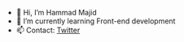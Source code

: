 - 👋 Hi, I’m Hammad Majid
- 🌱 I’m currently learning Front-end development 
- 📫 Contact: [Twitter](https://twitter.com/hammadmajid_4)
